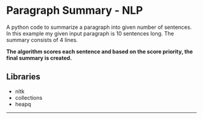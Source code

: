 # Paragraph Summary - NLP
A python code to summarize a paragraph into given number of sentences.
In this example my given input paragraph is 10 sentences long. The summary consists of 4 lines. 

**The algorithm scores each sentence and based on the score priority, the final summary is created.** 

## Libraries
  
* nltk
* collections
* heapq
---------------------------
